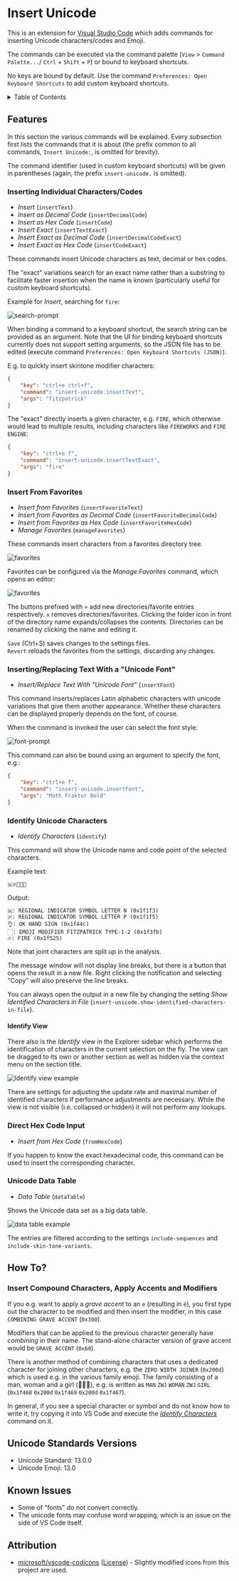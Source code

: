 # Insert Unicode

This is an extension for [Visual Studio Code](https://code.visualstudio.com/) which adds commands for inserting Unicode characters/codes and Emoji.

The commands can be executed via the command palette (`View` > `Command Palette...`/ `Ctrl` + `Shift` + `P`) or bound to keyboard shortcuts.

No keys are bound by default. Use the command `Preferences: Open Keyboard Shortcuts` to add custom keyboard shortcuts.

<details>
<summary>Table of Contents</summary>

- [Insert Unicode](#insert-unicode)
	- [Features](#features)
		- [Inserting Individual Characters/Codes](#inserting-individual-characterscodes)
		- [Insert From Favorites](#insert-from-favorites)
		- [Inserting/Replacing Text With a "Unicode Font"](#insertingreplacing-text-with-a-unicode-font)
		- [Identify Unicode Characters](#identify-unicode-characters)
			- [Identify View](#identify-view)
		- [Direct Hex Code Input](#direct-hex-code-input)
		- [Unicode Data Table](#unicode-data-table)
	- [How To?](#how-to)
		- [Insert Compound Characters, Apply Accents and Modifiers](#insert-compound-characters-apply-accents-and-modifiers)
	- [Unicode Standards Versions](#unicode-standards-versions)
	- [Known Issues](#known-issues)
	- [Attribution](#attribution)
</details>

## Features

In this section the various commands will be explained. Every subsection first lists the commands that it is about (the prefix common to all commands, `Insert Unicode:`, is omitted for brevity).

The command identifier (used in custom keyboard shortcuts) will be given in parentheses (again, the prefix `insert-unicode.` is omitted).

### Inserting Individual Characters/Codes

- *Insert* (`insertText`)
- *Insert as Decimal Code* (`insertDecimalCode`)
- *Insert as Hex Code* (`insertCode`)
- *Insert Exact* (`insertTextExact`)
- *Insert Exact as Decimal Code* (`insertDecimalCodeExact`)
- *Insert Exact as Hex Code* (`insertCodeExact`)

These commands insert Unicode characters as text, decimal or hex codes.

The "exact" variations search for an exact name rather than a substring to facilitate faster insertion when the name is known (particularly useful for custom keyboard shortcuts).

Example for *Insert*, searching for `fire`:

![search-prompt](./readme-files/search-prompt.gif)

When binding a command to a keyboard shortcut, the search string can be provided as an argument. Note that the UI for binding keyboard shortcuts currently does not support setting arguments, so the JSON file has to be edited (execute command `Preferences: Open Keyboard Shortcuts (JSON)`).

E.g. to quickly insert skintone modifier characters:

```json
{
	"key": "ctrl+e ctrl+f",
	"command": "insert-unicode.insertText",
	"args": "fitzpatrick"
}
```

The "exact" directly inserts a given character, e.g. `FIRE`, which otherwise would lead to multiple results, including characters like `FIREWORKS` and `FIRE ENGINE`:

```json
{
	"key": "ctrl+e f",
	"command": "insert-unicode.insertTextExact",
	"args": "fire"
}
```

### Insert From Favorites

- *Insert from Favorites* (`insertFavoriteText`)
- *Insert from Favorites as Decimal Code* (`insertFavoriteDecimalCode`)
- *Insert from Favorites as Hex Code* (`insertFavoriteHexCode`)
- *Manage Favorites* (`manageFavorites`)

These commands insert characters from a favorites directory tree.

![favorites](./readme-files/favorites.png)

Favorites can be configured via the *Manage Favorites* command, which opens an editor:

![favorites](./readme-files/favorites-manager.png)

The buttons prefixed with `+` add new directories/favorite entries respectively. `x` removes directories/favorites. Clicking the folder icon in front of the directory name expands/collapses the contents. Directories can be renamed by clicking the name and editing it.

`Save` (Ctrl+S) saves changes to the settings files.<br/>
`Revert` reloads the favorites from the settings, discarding any changes.

### Inserting/Replacing Text With a "Unicode Font"

- *Insert/Replace Text With "Unicode Font"* (`insertFont`)

This command inserts/replaces Latin alphabetic characters with unicode variations that give them another appearance. Whether these characters can be displayed properly depends on the font, of course.

When the command is invoked the user can select the font style:

![font-prompt](./readme-files/font-prompt.png)

This command can also be bound using an argument to specify the font, e.g.:

```json
{
	"key": "ctrl+e f",
	"command": "insert-unicode.insertFont",
	"args": "Math Fraktur Bold"
}
```

### Identify Unicode Characters

- *Identify Characters* (`identify`)

This command will show the Unicode name and code point of the selected characters.

Example text:

```plain
🇳🇵👌🏻🔥
```

Output:

```plain
🇳: REGIONAL INDICATOR SYMBOL LETTER N (0x1f1f3)
🇵: REGIONAL INDICATOR SYMBOL LETTER P (0x1f1f5)
👌: OK HAND SIGN (0x1f44c)
🏻: EMOJI MODIFIER FITZPATRICK TYPE-1-2 (0x1f3fb)
🔥: FIRE (0x1f525)
```

Note that joint characters are split up in the analysis.

The message window will not display line breaks, but there is a button that opens the result in a new file. Right clicking the notification and selecting "Copy" will also preserve the line breaks.

You can always open the output in a new file by changing the setting *Show Identified Characters in File* (`insert-unicode.show-identified-characters-in-file`).

#### Identify View

There also is the *Identify* view in the Explorer sidebar which performs the identification of characters in the current selection on the fly. The view can be dragged to its own or another section as well as hidden via the context menu on the section title.

![Identify view example](./readme-files/identify-view.png)

There are settings for adjusting the update rate and maximal number of identified characters if performance adjustments are necessary. While the view is not visible (i.e. collapsed or hidden) it will not perform any lookups.

### Direct Hex Code Input

- *Insert from Hex Code* (`fromHexCode`)

If you happen to know the exact hexadecimal code, this command can be used to insert the corresponding character.

### Unicode Data Table

- *Data Table* (`dataTable`)

Shows the Unicode data set as a big data table.

![data table example](./readme-files/data-table.png)

The entries are filtered according to the settings `include-sequences` and `include-skin-tone-variants`.

## How To?

### Insert Compound Characters, Apply Accents and Modifiers

If you e.g. want to apply a *grave accent* to an `e` (resulting in `è`), you first type out the character to be modified and then insert the modifier, in this case `COMBINING GRAVE ACCENT` (`0x300`).

Modifiers that can be applied to the previous character generally have *combining* in their name. The stand-alone character version of grave accent would be `GRAVE ACCENT` (`0x60`).

There is another method of combining characters that uses a dedicated character for joining other characters, e.g. the `ZERO WIDTH JOINER` (`0x200d`) which is used e.g. in the various family emoji. The family consisting of a man, woman and a girl (👨‍👩‍👧), e.g. is written as `MAN` `ZWJ` `WOMAN` `ZWJ` `GIRL` (`0x1f468` `0x200d` `0x1f469` `0x200d` `0x1f467`).

In general, if you see a special character or symbol and do not know how to write it, try copying it into VS Code and execute the [*Identify Characters*](#identify-unicode-characters) command on it.

## Unicode Standards Versions

- Unicode Standard: 13.0.0
- Unicode Emoji: 13.0

## Known Issues

- Some of "fonts" do not convert correctly.
- The unicode fonts may confuse word wrapping, which is an issue on the side of VS Code itself.

## Attribution

- [microsoft/vscode-codicons][1] ([License][2]) - Slightly modified icons from this project are used.


 [1]: https://github.com/microsoft/vscode-codicons
 [2]: https://github.com/microsoft/vscode-codicons/blob/master/LICENSE